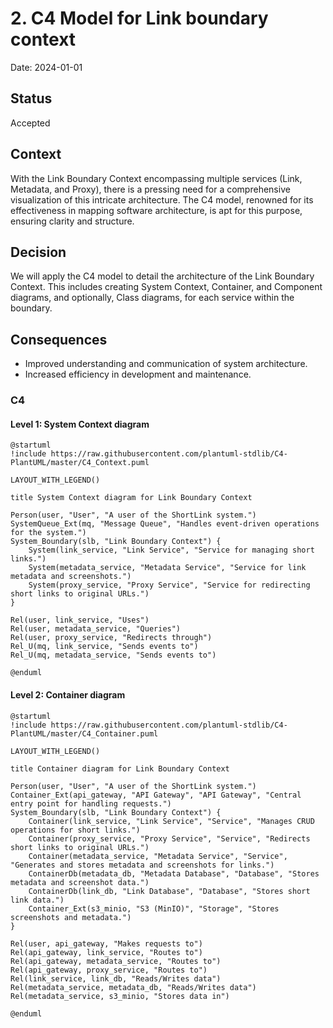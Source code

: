 # 2. C4 Model for Link boundary context

Date: 2024-01-01

## Status

Accepted

## Context

With the Link Boundary Context encompassing multiple services (Link, Metadata, and Proxy), there is a pressing need 
for a comprehensive visualization of this intricate architecture. The C4 model, renowned for its effectiveness in mapping 
software architecture, is apt for this purpose, ensuring clarity and structure.

## Decision

We will apply the C4 model to detail the architecture of the Link Boundary Context. This includes 
creating System Context, Container, and Component diagrams, and optionally, Class diagrams, 
for each service within the boundary.

## Consequences

+ Improved understanding and communication of system architecture.
+ Increased efficiency in development and maintenance.

### C4

#### Level 1: System Context diagram

```puml
@startuml
!include https://raw.githubusercontent.com/plantuml-stdlib/C4-PlantUML/master/C4_Context.puml

LAYOUT_WITH_LEGEND()

title System Context diagram for Link Boundary Context

Person(user, "User", "A user of the ShortLink system.")
SystemQueue_Ext(mq, "Message Queue", "Handles event-driven operations for the system.")
System_Boundary(slb, "Link Boundary Context") {
    System(link_service, "Link Service", "Service for managing short links.")
    System(metadata_service, "Metadata Service", "Service for link metadata and screenshots.")
    System(proxy_service, "Proxy Service", "Service for redirecting short links to original URLs.")
}

Rel(user, link_service, "Uses")
Rel(user, metadata_service, "Queries")
Rel(user, proxy_service, "Redirects through")
Rel_U(mq, link_service, "Sends events to")
Rel_U(mq, metadata_service, "Sends events to")

@enduml
```

#### Level 2: Container diagram

```puml
@startuml
!include https://raw.githubusercontent.com/plantuml-stdlib/C4-PlantUML/master/C4_Container.puml

LAYOUT_WITH_LEGEND()

title Container diagram for Link Boundary Context

Person(user, "User", "A user of the ShortLink system.")
Container_Ext(api_gateway, "API Gateway", "API Gateway", "Central entry point for handling requests.")
System_Boundary(slb, "Link Boundary Context") {
    Container(link_service, "Link Service", "Service", "Manages CRUD operations for short links.")
    Container(proxy_service, "Proxy Service", "Service", "Redirects short links to original URLs.")
    Container(metadata_service, "Metadata Service", "Service", "Generates and stores metadata and screenshots for links.")
    ContainerDb(metadata_db, "Metadata Database", "Database", "Stores metadata and screenshot data.")
    ContainerDb(link_db, "Link Database", "Database", "Stores short link data.")
    Container_Ext(s3_minio, "S3 (MinIO)", "Storage", "Stores screenshots and metadata.")
}

Rel(user, api_gateway, "Makes requests to")
Rel(api_gateway, link_service, "Routes to")
Rel(api_gateway, metadata_service, "Routes to")
Rel(api_gateway, proxy_service, "Routes to")
Rel(link_service, link_db, "Reads/Writes data")
Rel(metadata_service, metadata_db, "Reads/Writes data")
Rel(metadata_service, s3_minio, "Stores data in")

@enduml
```
